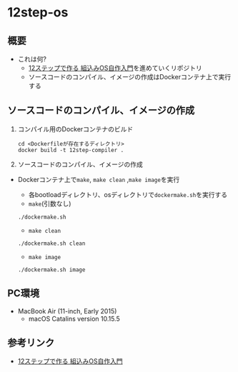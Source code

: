 # 12step-os

## 概要
- これは何?
    - [12ステップで作る 組込みOS自作入門](http://kozos.jp/books/makeos/)を進めていくリポジトリ
    - ソースコードのコンパイル、イメージの作成はDockerコンテナ上で実行する

## ソースコードのコンパイル、イメージの作成
1. コンパイル用のDockerコンテナのビルド

    ```
    cd <Dockerfileが存在するディレクトリ>
    docker build -t 12step-compiler .
    ```
1. ソースコードのコンパイル、イメージの作成
- Dockerコンテナ上で`make`, `make clean` ,`make image`を実行
    - 各bootloadディレクトリ、osディレクトリで`dockermake.sh`を実行する
    - `make`(引数なし)

    ```
    ./dockermake.sh
    ```
    - `make clean`
    ```
    ./dockermake.sh clean
    ```
    - `make image`
    ```
    ./dockermake.sh image
    ```
## PC環境
- MacBook Air (11-inch, Early 2015)
    - macOS Catalins version 10.15.5

## 参考リンク
- [12ステップで作る 組込みOS自作入門](http://kozos.jp/books/makeos/)